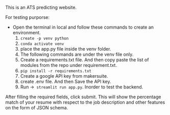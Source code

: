 This is an ATS predicting website.

For testing purporse:
- Open the terminal in local and follow these commands to create an environment.
  1. `create -p venv python`
  2. `conda activate venv`
  3. place the app.py file inside the venv folder.
  4. The following commands are under the venv file only.
  5. Create a requirements.txt file. And then copy paste the list of modules from the repo under requirement.txt.
  6. `pip install -r requirements.txt`
  7. Create a google API key from makersuite.
  8. create .env file. And then Save the API key.
  9. Run ->` streamlit run app.py`. Inorder to test the backend.

After filling the required fields, click submit. This will show the percentage match of your resume with respect to the job description and other features on the form of JSON schema.

